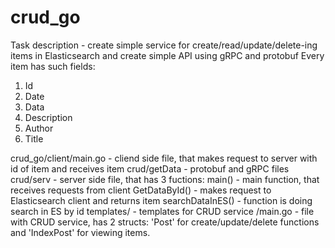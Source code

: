 # crud_go
Task description - create simple service for create/read/update/delete-ing items in Elasticsearch and create simple API using gRPC and protobuf
Every item has such fields:
  1) Id
  2) Date
  3) Data
  4) Description
  5) Author
  6) Title
    
crud_go/client/main.go - cliend side file, that makes request to server with id of item and receives item
crud/getData - protobuf and gRPC files
crud/serv - server side file, that has 3 fuctions:
  main() - main function, that receives requests from client
  GetDataById() - makes request to Elasticsearch client and returns item
  searchDataInES() - function is doing search in ES by id
templates/ - templates for CRUD service
/main.go - file with CRUD service, has 2 structs: 'Post' for create/update/delete functions and 'IndexPost' for viewing items.
